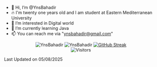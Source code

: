 - 👋 Hi, I’m @YnsBahadir
- 🔥 I'm twenty one years old and I am student at Eastern Mediterranean University
- 👀 I’m interested in Digital world
- 🌱 I’m currently learning Java
- 📫 You can reach me via "ynsbahadir@gmail.com"


<div align = center>
  <img src="https://github-readme-stats.vercel.app/api?username=YnsBahadir&show_icons=true&count_private=true&theme=onedark&hide_border=true&bg_color=00000000" alt="YnsBahadir" /> <!- ocean_dark –>
  <img src="https://github-readme-stats.vercel.app/api/top-langs/?username=YnsBahadir&layout=donut&theme=onedark&hide_border=true&bg_color=00000000" alt="YnsBahadir" />
  <a href="https://git.io/streak-stats"><img src="https://github-readme-streak-stats.herokuapp.com?user=YnsBahadir&theme=onedark&hide_border=true&background=EB545400" alt="GitHub Streak" /></a>
</div>


<div align="center">
  <img src="https://visitor-badge.laobi.icu/badge?page_id=YnsBahadir" alt="Visitors" />
</div>

  Last Updated on 05/08/2025

